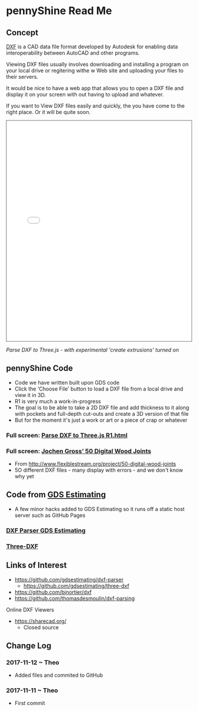 
# pennyShine Read Me


## Concept

[DXF]( https://en.wikipedia.org/wiki/AutoCAD_DXF ) is a CAD data file format developed by Autodesk for enabling data interoperability between AutoCAD and other programs.

Viewing DXF files usually involves downloading and installing a program on your local drive or regitering withe w Web site and uploading your files to their servers.

It would be nice to have a web app that allows you to open a DXF file and display it on your screen with out having to upload and whatever.

If you want to View DXF files easily and quickly, the you have come to the right place. Or it will be quite soon.


<iframe class=iframeReadMe src=./parse-dxf-to-threejs/parse-dxf-to-threejs-r1.html width=100% height=600px style="border: 1px solid #555;" ></iframe>

_Parse DXF to Three.js - with experimental 'create extrusions' turned on_

## pennyShine Code

* Code we have written built upon GDS code
* Click the 'Choose File' button to load a DXF file from a local drive and view it in 3D.
* R1 is very much a work-in-progress
* The goal is to be able to take a 2D DXF file and add thickness to it along with pockets and full-depth cut-outs and create a 3D version of that file
* But for the moment it's just a work or art or a piece of crap or whatever


### Full screen: [Parse DXF to Three.js R1.html]( parse-dxf-to-threejs/parse-dxf-to-threejs-r1.html )


### Full screen: [Jochen Gross’ 50 Digital Wood Joints]( dxf-samples/2D_DXF10/dxf-viewer-github-api-samples.html )

* From <http://www.flexiblestream.org/project/50-digital-wood-joints>
* 5O different DXF files - many display with errors - and we don't know why yet

## Code from [GDS Estimating]( https://github.com/gdsestimating )

* A few minor hacks added to GDS Estimating so it runs off a static host server such as GitHub Pages

### [DXF Parser GDS Estimating]( three-dxf//parse-dxf-to-threejs-gdsestimating.html )

### [Three-DXF]( three-dxf/three-dxf.html )


## Links of Interest

* <https://github.com/gdsestimating/dxf-parser>
	* <https://github.com/gdsestimating/three-dxf>
* <https://github.com/bjnortier/dxf>
* <https://github.com/thomasdesmoulin/dxf-parsing>

Online DXF Viewers

* <https://sharecad.org/>
	* Closed source

## Change Log


### 2017-11-12 ~ Theo

* Added files and commited to GitHub


### 2017-11-11 ~ Theo

* First commit